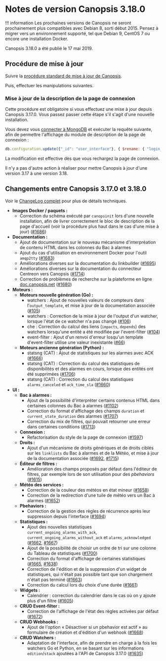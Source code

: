 # Notes de version Canopsis 3.18.0

!!! information
    Les prochaines versions de Canopsis ne seront prochainement plus compatibles avec Debian 8, sorti début 2015. Pensez à migrer vers un environnement supporté, tel que Debian 9, CentOS 7 ou encore une installation Docker.

Canopsis 3.18.0 a été publié le 17 mai 2019.

## Procédure de mise à jour

Suivre la [procédure standard de mise à jour de Canopsis](../guide-administration/mise-a-jour/index.md).

Puis, effectuer les manipulations suivantes.

### Mise à jour de la description de la page de connexion

Cette procédure est obligatoire si vous effectuez une mise à jour depuis Canopsis 3.17.0. Vous passez passer cette étape s'il s'agit d'une nouvelle installation.

Vous devez vous [connecter à MongoDB](../guide-administration/administration-avancee/connexion-a-la-base-de-donnees.md) et exécuter la requête suivante, afin de permettre l'affichage du module de description de la page de connexion :

```js
db.configuration.update({"_id": "user_interface"}, { $rename: { "login_page": "login_page_description" } })
```

La modification est effective dès que vous rechargez la page de connexion.

Il n'y a pas d'autre action à réaliser pour mettre Canopsis à jour d'une version 3.17 à une version 3.18.

## Changements entre Canopsis 3.17.0 et 3.18.0

Voir le [ChangeLog complet](https://git.canopsis.net/canopsis/canopsis/blob/develop/CHANGELOG.md) pour plus de détails techniques.

*  **Images Docker / paquets :**
    *  Correction du schéma exécuté par `canopsinit` lors d'une nouvelle installation, afin de livrer correctement le bloc de description de la page d'accueil (voir la procédure plus haut dans le cas d'une mise à jour) ([#1686](https://git.canopsis.net/canopsis/canopsis/issues/1686))
*  **Documentation :**
    *  Ajout de documentation sur le nouveau mécanisme d'interpréation de contenu HTML dans les colonnes du Bac à alarmes
    *  Ajout du cas d'utilisation en environnement Docker pour l'outil `amqp2tty` ([#1683](https://git.canopsis.net/canopsis/canopsis/issues/1683))
    *  Améliorations diverses sur la documentation du linkbuilder ([#1695](https://git.canopsis.net/canopsis/canopsis/issues/1695))
    *  Améliorations diverses sur la documentation du connecteur Centreon vers Canopsis ([#1714](https://git.canopsis.net/canopsis/canopsis/issues/1714))
    *  Correction de problèmes de recherche sur la plateforme en ligne [doc.canopsis.net](https://doc.canopsis.net) ([#1680](https://git.canopsis.net/canopsis/canopsis/issues/1680))
*  **Moteurs :**
    *  **Moteurs nouvelle génération (Go) :**
        *  watchers : Ajout de nouvelles valeurs de compteurs dans l'`output_template`, et mise à jour de la documentation associée ([#105](https://git.canopsis.net/canopsis/go-revolution/issues/105))
        *  watchers : Correction de la mise à jour de l'output d'un watcher, lorsque l'état de ce watcher n'a pas changé ([#106](https://git.canopsis.net/canopsis/go-revolution/issues/106))
        *  che : Correction du calcul des liens (`impacts`, `depends`) des watchers lorsqu'une entité a été modifiée par l'event-filter ([#104](https://git.canopsis.net/canopsis/go-revolution/issues/104))
        *  event-filter : Ajout d'un renvoi d'erreur losqu'un template d'event-filter utilise une valeur inexistante ([#66](https://git.canopsis.net/canopsis/go-revolution/issues/66))
    *  **Moteurs ancienne génération (Python) :**
        *  statsng (CAT) : Ajout de statistiques sur les alarmes avec ACK ([#1666](https://git.canopsis.net/canopsis/canopsis/issues/1666))
        *  statsng (CAT) : Correction du calcul des statistiques de disponibilités et des alarmes en cours, lorsque des entités ont été supprimées ([#1706](https://git.canopsis.net/canopsis/canopsis/issues/1706))
        *  statsng (CAT) : Correction du calcul des statistiques `alarms_canceled` et `ack_time_sla` ([#1660](https://git.canopsis.net/canopsis/canopsis/issues/1660)) 
*  **UI :**
    *  **Bac à alarmes :**
       *  Ajout de la possibilité d'interpréter certains contenus HTML dans certaines colonnes du Bac à alarmes ([#1102](https://git.canopsis.net/canopsis/canopsis/issues/1102))
       *  Correction du format d'affichage des champs `duration` et `current_state_duration` des alarmes ([#1707](https://git.canopsis.net/canopsis/canopsis/issues/1707))
       *  Correction du mix de filtres, qui pouvait retourner une erreur dans certaines conditions ([#1713](https://git.canopsis.net/canopsis/canopsis/issues/1713))
    *  **Connexion :**
        *  Refactorisation du style de la page de connexion ([#1597](https://git.canopsis.net/canopsis/canopsis/issues/1597))
    *  **Droits :**
        *  Ajout d'un mécanisme de droits génériques et de droits ciblés sur les `linklists` du Bac à alarmes et de la Météo, et mise à jour de la documentation associée ([#1692](https://git.canopsis.net/canopsis/canopsis/issues/169), [#1715](https://git.canopsis.net/canopsis/canopsis/issues/1715))
    *  **Éditeur de filtres :**
        *  Amélioration des champs proposés par défaut dans l'éditeur de filtres, par exemple lors de son utilisation pour des *pbehaviors* ([#1615](https://git.canopsis.net/canopsis/canopsis/issues/1615))
    *  **Météo des services :**
        *  Correction de la couleur des météos en état mineur ([#1658](https://git.canopsis.net/canopsis/canopsis/issues/1658))
        *  Correction de la redirection d'une tuile de météo vers un Bac à alarmes ([#1652](https://git.canopsis.net/canopsis/canopsis/issues/1652))
    *  **Pbehaviors :**
        *  Correction de la gestion des règles de récurrence après leur suppression depuis l'interface ([#1694](https://git.canopsis.net/canopsis/canopsis/issues/1694))
    *  **Statistiques :**
        *  Ajout des nouvelles statistiques `current_ongoing_alarms_with_ack`, `current_ongoing_alarms_without_ack` et `alarms_acknowledged` ([#1662](https://git.canopsis.net/canopsis/canopsis/issues/1662), [#1667](https://git.canopsis.net/canopsis/canopsis/issues/1667))
        *  Ajout de la possibilité de choisir un ordre de tri sur une colonne du Tableau de statistiques ([#1700](https://git.canopsis.net/canopsis/canopsis/issues/1700))
        *  Correction du format d'affichage de certaines statistiques ([#1665](https://git.canopsis.net/canopsis/canopsis/issues/1665), [#1638](https://git.canopsis.net/canopsis/canopsis/issues/1638))
        *  Correction de l'édition et de la suppression d'un widget de statistiques, qui n'était pas possible tant que son chargement n'était pas terminé ([#1663](https://git.canopsis.net/canopsis/canopsis/issues/1663))
        *  Correction du calcul lors du choix d'une durée ([#1661](https://git.canopsis.net/canopsis/canopsis/issues/1661))
    *  **Widgets :**
        *  Calendrier : correction du calendrier dans le cas où on y ajoute plus d'un filtre ([#1605](https://git.canopsis.net/canopsis/canopsis/issues/1605))
    *  **CRUD Event-filter :**
        *  Correction de l'affichage de l'état des règles activées par défaut ([#1672](https://git.canopsis.net/canopsis/canopsis/issues/1672))
    *  **CRUD Webhooks :**
        *  Ajout de l'option « Désactiver si un pbehavior est actif » au formulaire de création et d'édition d'un webhook ([#1668](https://git.canopsis.net/canopsis/canopsis/issues/1668))
    *  **CRUD Watchers :**
        *  Adaptation de l'interface, afin de prendre en charge à la fois les watchers Go et Python, en se basant sur les informations `edition`/`stack` ajoutées à l'API de Canopsis 3.17.0 ([#1635](https://git.canopsis.net/canopsis/canopsis/issues/1635))
